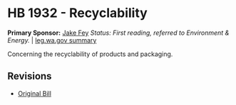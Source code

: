 # HB 1932 - Recyclability
**Primary Sponsor:** [Jake Fey](/person/leg/jake.fey.md)
*Status: First reading, referred to Environment & Energy.* | [leg.wa.gov summary](https://app.leg.wa.gov/billsummary?BillNumber=1932&Year=2021)

Concerning the recyclability of products and packaging.

## Revisions
* [Original Bill](1/)